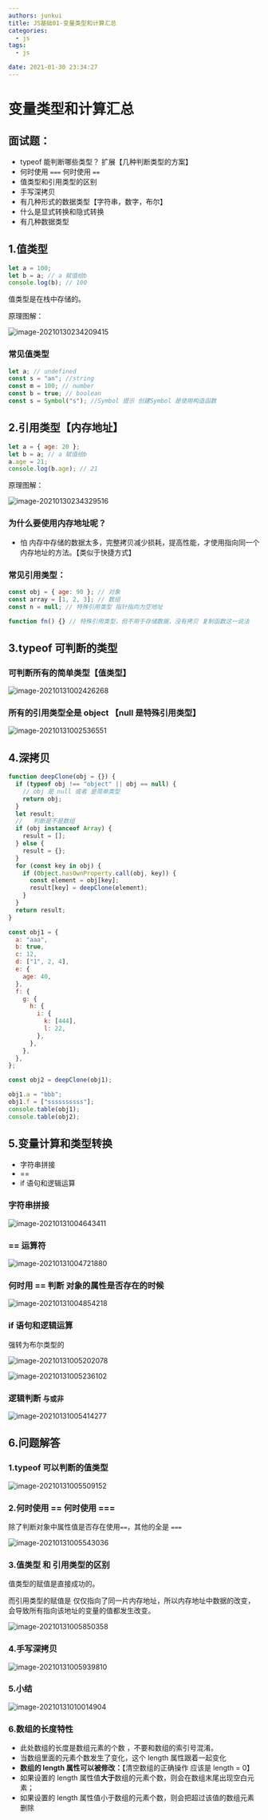 ```yaml
---
authors: junkui
title: JS基础01-变量类型和计算汇总
categories:
  - js
tags:
  - js

date: 2021-01-30 23:34:27
---
```


# 变量类型和计算汇总

## 面试题：

- typeof 能判断哪些类型？ 扩展【几种判断类型的方案】
- 何时使用 `===` 何时使用 `==`
- 值类型和引用类型的区别
- 手写深拷贝
- 有几种形式的数据类型【字符串，数字，布尔】
- 什么是显式转换和隐式转换
- 有几种数据类型

## 1.值类型

```js
let a = 100;
let b = a; // a 赋值给b
console.log(b); // 100
```

值类型是在栈中存储的。

原理图解：

![image-20210130234209415](./JS基础01-变量类型和计算/image-20210130234209415.png)

### 常见值类型

```js
let a; // undefined
const s = "an"; //string
const m = 100; // number
const b = true; // boolean
const s = Symbol("s"); //Symbol 提示 创建Symbol 是使用构造函数
```

## 2.引用类型【内存地址】

```js
let a = { age: 20 };
let b = a; // a 赋值给b
a.age = 21;
console.log(b.age); // 21
```

原理图解：

![image-20210130234329516](./JS基础01-变量类型和计算/image-20210130234329516.png)

### 为什么要使用内存地址呢？

- 怕 内存中存储的数据太多，完整拷贝减少损耗，提高性能，才使用指向同一个内存地址的方法。【类似于快捷方式】

### 常见引用类型：

```js
const obj = { age: 90 }; // 对象
const array = [1, 2, 3]; // 数组
const n = null; // 特殊引用类型 指针指向为空地址

function fn() {} // 特殊引用类型，但不用于存储数据，没有拷贝 复制函数这一说法
```

## 3.typeof 可判断的类型

### 可判断所有的简单类型【值类型】

![image-20210131002426268](./JS基础01-变量类型和计算/image-20210131002426268.png)

### 所有的引用类型全是 object 【null 是特殊引用类型】

![image-20210131002536551](./JS基础01-变量类型和计算/image-20210131002536551.png)

## 4.深拷贝

```js
function deepClone(obj = {}) {
  if (typeof obj !== "object" || obj == null) {
    // obj 是 null 或者 是简单类型
    return obj;
  }
  let result;
  //   判断是不是数组
  if (obj instanceof Array) {
    result = [];
  } else {
    result = {};
  }
  for (const key in obj) {
    if (Object.hasOwnProperty.call(obj, key)) {
      const element = obj[key];
      result[key] = deepClone(element);
    }
  }
  return result;
}

const obj1 = {
  a: "aaa",
  b: true,
  c: 12,
  d: ["1", 2, 4],
  e: {
    age: 40,
  },
  f: {
    g: {
      h: {
        i: {
          k: [444],
          l: 22,
        },
      },
    },
  },
};

const obj2 = deepClone(obj1);

obj1.a = "bbb";
obj1.f = ["ssssssssss"];
console.table(obj1);
console.table(obj2);
```

## 5.变量计算和类型转换

- 字符串拼接
- ==
- if 语句和逻辑运算

### 字符串拼接

![image-20210131004643411](./JS基础01-变量类型和计算/image-20210131004643411.png)

### == 运算符

![image-20210131004721880](./JS基础01-变量类型和计算/image-20210131004721880.png)

### 何时用 == 判断 对象的属性是否存在的时候

![image-20210131004854218](./JS基础01-变量类型和计算/image-20210131004854218.png)

### if 语句和逻辑运算

强转为布尔类型的

![image-20210131005202078](./JS基础01-变量类型和计算/image-20210131005202078.png)

![image-20210131005236102](./JS基础01-变量类型和计算/image-20210131005236102.png)

### 逻辑判断 `与或非`

![image-20210131005414277](./JS基础01-变量类型和计算/image-20210131005414277.png)

## 6.问题解答

### 1.typeof 可以判断的值类型

![image-20210131005509152](./JS基础01-变量类型和计算/image-20210131005509152.png)

### 2.何时使用 == 何时使用 ===

除了判断对象中属性值是否存在使用`==`，其他的全是 `===`

![image-20210131005543036](./JS基础01-变量类型和计算/image-20210131005543036.png)

### 3.值类型 和 引用类型的区别

值类型的赋值是直接成功的。

而引用类型的赋值是 仅仅指向了同一片内存地址，所以内存地址中数据的改变，会导致所有指向该地址的变量的值都发生改变。

![image-20210131005850358](./JS基础01-变量类型和计算/image-20210131005850358.png)

### 4.手写深拷贝

![image-20210131005939810](./JS基础01-变量类型和计算/image-20210131005939810.png)

### 5.小结

![image-20210131010014904](./JS基础01-变量类型和计算/image-20210131010014904.png)

### 6.数组的长度特性

- 此处数组的长度是数组元素的个数 ，不要和数组的索引号混淆。
- 当数组里面的元素个数发生了变化，这个 length 属性跟着一起变化
- **数组的 length 属性可以被修改：**【清空数组的正确操作 应该是 length = 0】
- 如果设置的 length 属性值**大于**数组的元素个数，则会在数组末尾出现空白元素；
- 如果设置的 length 属性值小于数组的元素个数，则会把超过该值的数组元素删除

